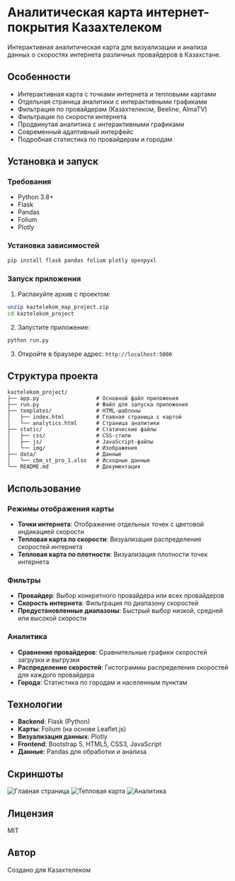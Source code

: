 # Аналитическая карта интернет-покрытия Казахтелеком
Интерактивная аналитическая карта для визуализации и анализа данных о скоростях интернета различных провайдеров в Казахстане.

## Особенности
- Интерактивная карта с точками интернета и тепловыми картами
- Отдельная страница аналитики с интерактивными графиками
- Фильтрация по провайдерам (Казахтелеком, Beeline, AlmaTV)
- Фильтрация по скорости интернета
- Продвинутая аналитика с интерактивными графиками
- Современный адаптивный интерфейс
- Подробная статистика по провайдерам и городам

## Установка и запуск
### Требования
- Python 3.8+
- Flask
- Pandas
- Folium
- Plotly

### Установка зависимостей
```bash
pip install flask pandas folium plotly openpyxl
```

### Запуск приложения
1. Распакуйте архив с проектом:
```bash
unzip kaztelekom_map_project.zip
cd kaztelekom_project
```

2. Запустите приложение:
```bash
python run.py
```

3. Откройте в браузере адрес: `http://localhost:5000`

## Структура проекта
```
kaztelekom_project/
├── app.py                  # Основной файл приложения
├── run.py                  # Файл для запуска приложения
├── templates/              # HTML-шаблоны
│   ├── index.html          # Главная страница с картой
│   └── analytics.html      # Страница аналитики
├── static/                 # Статические файлы
│   ├── css/                # CSS-стили
│   ├── js/                 # JavaScript-файлы
│   └── img/                # Изображения
├── data/                   # Данные
│   └── cbm_st_pro_1.xlsx   # Исходные данные
└── README.md               # Документация
```

## Использование
### Режимы отображения карты
- **Точки интернета**: Отображение отдельных точек с цветовой индикацией скорости
- **Тепловая карта по скорости**: Визуализация распределения скоростей интернета
- **Тепловая карта по плотности**: Визуализация плотности точек интернета

### Фильтры
- **Провайдер**: Выбор конкретного провайдера или всех провайдеров
- **Скорость интернета**: Фильтрация по диапазону скоростей
- **Предустановленные диапазоны**: Быстрый выбор низкой, средней или высокой скорости

### Аналитика
- **Сравнение провайдеров**: Сравнительные графики скоростей загрузки и выгрузки
- **Распределение скоростей**: Гистограммы распределения скоростей для каждого провайдера
- **Города**: Статистика по городам и населенным пунктам

## Технологии
- **Backend**: Flask (Python)
- **Карты**: Folium (на основе Leaflet.js)
- **Визуализация данных**: Plotly
- **Frontend**: Bootstrap 5, HTML5, CSS3, JavaScript
- **Данные**: Pandas для обработки и анализа

## Скриншоты
![Главная страница](screenshots/main.png)
![Тепловая карта](screenshots/heatmap.png)
![Аналитика](screenshots/analytics.png)

## Лицензия
MIT

## Автор
Создано для Казахтелеком
